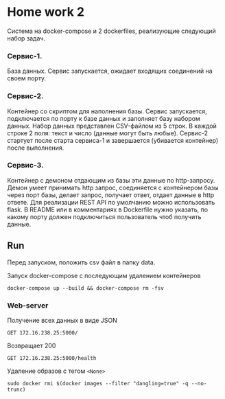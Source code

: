 # Home work 2

Система на docker-compose и 2 dockerfiles, реализующие следующий набор задач.

### Сервис-1.
 База данных. Сервис запускается, ожидает входящих соединений на своем порту.

### Сервис-2.
 Контейнер со скриптом для наполнения базы. Сервис запускается, подключается по порту к базе данных и заполняет базу набором данных. Набор данных представлен CSV-файлом из 5 строк. В каждой строке 2 поля: текст и число (данные могут быть любые). Сервис-2 стартует после старта сервиса-1 и завершается (убивается контейнер) после выполнения.

### Сервис-3.
 Контейнер с демоном отдающим из базы эти данные по http-запросу. Демон умеет принимать http запрос, соединяется с контейнером базы через порт базы, делает запрос, получает ответ, отдает данные в http ответе. Для реализации REST API по умолчанию можно использовать flask. В README или в комментариях в Dockerfile нужно указать, по какому порту должен подключиться пользователь чтоб получить данные.


## Run

Перед запуском, положить csv файл в папку data.


Запуск docker-compose с последующим удалением контейнеров
```
docker-compose up --build && docker-compose rm -fsv
```

### Web-server

Получение всех данных в виде JSON
```
GET 172.16.238.25:5000/
```

Возвращает 200
```
GET 172.16.238.25:5000/health
```

Удаление образов с тегом ```<None>```
```
sudo docker rmi $(docker images --filter "dangling=true" -q --no-trunc)
```